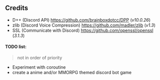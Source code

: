 ## Credits
- D++  (Discord API) https://github.com/brainboxdotcc/DPP (*v10.0.26*)
- zlib (Discord Voice Compression) https://github.com/madler/zlib (*v1.3*)
- SSL (Communicate with Discord) https://github.com/openssl/openssl (*3.1.3*)

#### TODO list:
> not in order of priority
- Experiment with coroutine
- create a anime and/or MMORPG themed discord bot game
